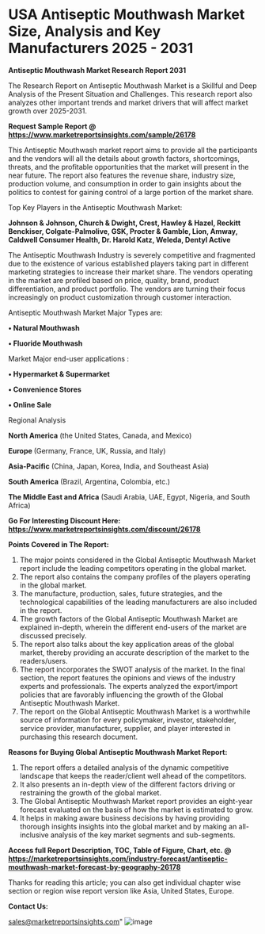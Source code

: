 # USA Antiseptic Mouthwash Market Size, Analysis and Key Manufacturers 2025 - 2031

<strong>Antiseptic Mouthwash Market Research Report 2031</strong>

The Research Report on Antiseptic Mouthwash Market is a Skillful and Deep Analysis of the Present Situation and Challenges. This research report also analyzes other important trends and market drivers that will affect market growth over 2025-2031.

<strong>Request Sample Report @ <a href=https://www.marketreportsinsights.com/sample/26178>https://www.marketreportsinsights.com/sample/26178</a></strong>

This Antiseptic Mouthwash market report aims to provide all the participants and the vendors will all the details about growth factors, shortcomings, threats, and the profitable opportunities that the market will present in the near future. The report also features the revenue share, industry size, production volume, and consumption in order to gain insights about the politics to contest for gaining control of a large portion of the market share.

Top Key Players in the Antiseptic Mouthwash Market:

<strong>Johnson & Johnson, Church & Dwight, Crest, Hawley & Hazel, Reckitt Benckiser, Colgate-Palmolive, GSK, Procter & Gamble, Lion, Amway, Caldwell Consumer Health, Dr. Harold Katz, Weleda, Dentyl Active</strong>

The Antiseptic Mouthwash Industry is severely competitive and fragmented due to the existence of various established players taking part in different marketing strategies to increase their market share. The vendors operating in the market are profiled based on price, quality, brand, product differentiation, and product portfolio. The vendors are turning their focus increasingly on product customization through customer interaction.

Antiseptic Mouthwash Market Major Types are:

<strong>• Natural Mouthwash

• Fluoride Mouthwash</strong>

Market Major end-user applications :

<strong>• Hypermarket & Supermarket

• Convenience Stores

• Online Sale</strong>

Regional Analysis

</u><strong><b>North America</b></strong> (the United States, Canada, and Mexico)

<strong><b>Europe </b></strong>(Germany, France, UK, Russia, and Italy)

<strong><b>Asia-Pacific</b></strong> (China, Japan, Korea, India, and Southeast Asia)

<strong><b>South America</b></strong> (Brazil, Argentina, Colombia, etc.)

<strong><b>The Middle East and Africa</b></strong> (Saudi Arabia, UAE, Egypt, Nigeria, and South Africa)

<strong>Go For Interesting Discount Here: <a href=https://www.marketreportsinsights.com/discount/26178>https://www.marketreportsinsights.com/discount/26178</a></strong>

<strong>Points Covered in The Report:</strong>
<ol>
  <li>The major points considered in the Global Antiseptic Mouthwash Market report include the leading competitors operating in the global market.</li>
  <li>The report also contains the company profiles of the players operating in the global market.</li>
  <li>The manufacture, production, sales, future strategies, and the technological capabilities of the leading manufacturers are also included in the report.</li>
  <li>The growth factors of the Global Antiseptic Mouthwash Market are explained in-depth, wherein the different end-users of the market are discussed precisely.</li>
  <li>The report also talks about the key application areas of the global market, thereby providing an accurate description of the market to the readers/users.</li>
  <li>The report incorporates the SWOT analysis of the market. In the final section, the report features the opinions and views of the industry experts and professionals. The experts analyzed the export/import policies that are favorably influencing the growth of the Global Antiseptic Mouthwash Market.</li>
  <li>The report on the Global Antiseptic Mouthwash Market is a worthwhile source of information for every policymaker, investor, stakeholder, service provider, manufacturer, supplier, and player interested in purchasing this research document.</li>
</ol>
<strong>Reasons for Buying Global Antiseptic Mouthwash Market Report:</strong>

<ol>
  <li>The report offers a detailed analysis of the dynamic competitive landscape that keeps the reader/client well ahead of the competitors.</li>
  <li>It also presents an in-depth view of the different factors driving or restraining the growth of the global market.</li>
  <li>The Global Antiseptic Mouthwash Market report provides an eight-year forecast evaluated on the basis of how the market is estimated to grow.</li>
  <li>It helps in making aware business decisions by having providing thorough insights insights into the global market and by making an all-inclusive analysis of the key market segments and sub-segments.</li>
</ol>
<strong>Access full Report Description, TOC, Table of Figure, Chart, etc. @ <a href=https://marketreportsinsights.com/industry-forecast/antiseptic-mouthwash-market-forecast-by-geography-26178>https://marketreportsinsights.com/industry-forecast/antiseptic-mouthwash-market-forecast-by-geography-26178</a></strong>


Thanks for reading this article; you can also get individual chapter wise section or region wise report version like Asia, United States, Europe.

<strong>Contact Us:</strong>

sales@marketreportsinsights.com"
![image](https://github.com/user-attachments/assets/0ccf25d7-d006-48c0-b547-c634363b2296)
